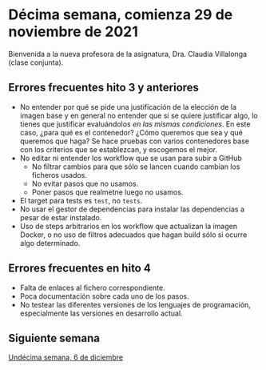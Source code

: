 # Décima semana, comienza 29 de noviembre de 2021

Bienvenida a la nueva profesora de la asignatura, Dra. Claudia Villalonga (clase
conjunta).

## Errores frecuentes hito 3 y anteriores

* No entender por qué se pide una justificación de la elección de la imagen base
  y en general no entender que si se quiere justificar algo, lo tienes que
  justificar evaluándolos *en las mismas condiciones*. En este caso, ¿para qué
  es el contenedor? ¿Cómo queremos que sea y qué queremos que haga? Se hace
  pruebas con varios contenedores base con los criterios que se establezcan, y
  escogemos el mejor.
* No editar ni entender los workflow que se usan para subir a GitHub
  * No filtrar cambios para que sólo se lancen cuando cambian los ficheros
    usados.
  * No evitar pasos que no usamos.
  * Poner pasos que realmetne luego no usamos.
* El target para tests es `test`, no `tests`.
* No usar el gestor de dependencias para instalar las dependencias a pesar de
  estar instalado.
* Uso de steps arbitrarios en los workflow que actualizan la imagen Docker, o no
  uso de filtros adecuados que hagan build sólo si ocurre algo determinado.

## Errores frecuentes en hito 4

* Falta de enlaces al fichero correspondiente.
* Poca documentación sobre cada uno de los pasos.
* No testear las diferentes versiones de los lenguajes de programación,
  especialmente las versiones en desarrollo actual.

## Siguiente semana

[Undécima semana, 6 de diciembre](11-semana.md)
